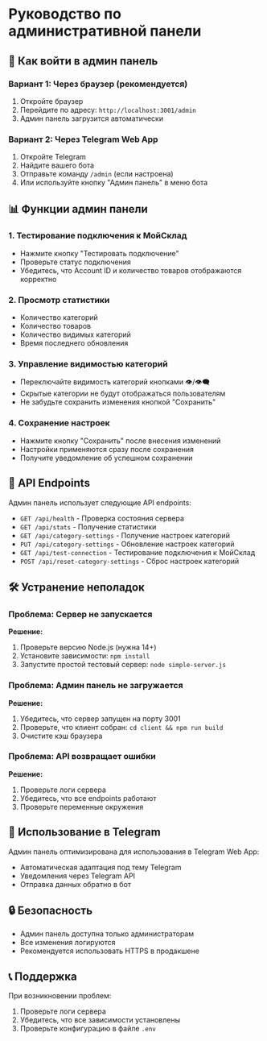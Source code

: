 # Руководство по административной панели

## 🚀 Как войти в админ панель

### Вариант 1: Через браузер (рекомендуется)
1. Откройте браузер
2. Перейдите по адресу: `http://localhost:3001/admin`
3. Админ панель загрузится автоматически

### Вариант 2: Через Telegram Web App
1. Откройте Telegram
2. Найдите вашего бота
3. Отправьте команду `/admin` (если настроена)
4. Или используйте кнопку "Админ панель" в меню бота

## 📊 Функции админ панели

### 1. Тестирование подключения к МойСклад
- Нажмите кнопку "Тестировать подключение"
- Проверьте статус подключения
- Убедитесь, что Account ID и количество товаров отображаются корректно

### 2. Просмотр статистики
- Количество категорий
- Количество товаров
- Количество видимых категорий
- Время последнего обновления

### 3. Управление видимостью категорий
- Переключайте видимость категорий кнопками 👁️/👁️‍🗨️
- Скрытые категории не будут отображаться пользователям
- Не забудьте сохранить изменения кнопкой "Сохранить"

### 4. Сохранение настроек
- Нажмите кнопку "Сохранить" после внесения изменений
- Настройки применяются сразу после сохранения
- Получите уведомление об успешном сохранении

## 🔧 API Endpoints

Админ панель использует следующие API endpoints:

- `GET /api/health` - Проверка состояния сервера
- `GET /api/stats` - Получение статистики
- `GET /api/category-settings` - Получение настроек категорий
- `PUT /api/category-settings` - Обновление настроек категорий
- `GET /api/test-connection` - Тестирование подключения к МойСклад
- `POST /api/reset-category-settings` - Сброс настроек категорий

## 🛠️ Устранение неполадок

### Проблема: Сервер не запускается
**Решение:** 
1. Проверьте версию Node.js (нужна 14+)
2. Установите зависимости: `npm install`
3. Запустите простой тестовый сервер: `node simple-server.js`

### Проблема: Админ панель не загружается
**Решение:**
1. Убедитесь, что сервер запущен на порту 3001
2. Проверьте, что клиент собран: `cd client && npm run build`
3. Очистите кэш браузера

### Проблема: API возвращает ошибки
**Решение:**
1. Проверьте логи сервера
2. Убедитесь, что все endpoints работают
3. Проверьте переменные окружения

## 📱 Использование в Telegram

Админ панель оптимизирована для использования в Telegram Web App:
- Автоматическая адаптация под тему Telegram
- Уведомления через Telegram API
- Отправка данных обратно в бот

## 🔒 Безопасность

- Админ панель доступна только администраторам
- Все изменения логируются
- Рекомендуется использовать HTTPS в продакшене

## 📞 Поддержка

При возникновении проблем:
1. Проверьте логи сервера
2. Убедитесь, что все зависимости установлены
3. Проверьте конфигурацию в файле `.env`
